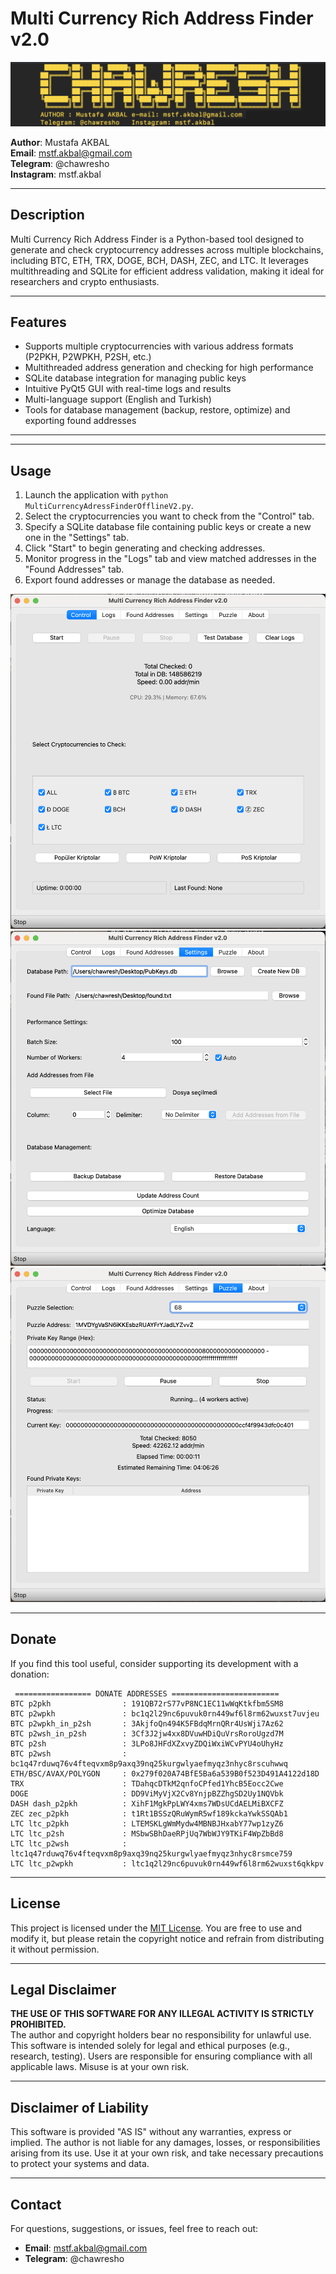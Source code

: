 # Multi Currency Rich Address Finder v2.0

![Uygulama Ekran Görüntüsü](https://github.com/chawresh/Multi-Currency-Rich-Address-Finder-v2.0/blob/5baa205d0ca9a68da0ca8098e27cdc76cb66b0da/3.png)

**Author**: Mustafa AKBAL  
**Email**: mstf.akbal@gmail.com  
**Telegram**: @chawresho  
**Instagram**: mstf.akbal  


---

## Description
Multi Currency Rich Address Finder is a Python-based tool designed to generate and check cryptocurrency addresses across multiple blockchains, including BTC, ETH, TRX, DOGE, BCH, DASH, ZEC, and LTC. It leverages multithreading and SQLite for efficient address validation, making it ideal for researchers and crypto enthusiasts.

---

## Features
- Supports multiple cryptocurrencies with various address formats (P2PKH, P2WPKH, P2SH, etc.)
- Multithreaded address generation and checking for high performance
- SQLite database integration for managing public keys
- Intuitive PyQt5 GUI with real-time logs and results
- Multi-language support (English and Turkish)
- Tools for database management (backup, restore, optimize) and exporting found addresses

---


---

## Usage
1. Launch the application with `python MultiCurrencyAdressFinderOfflineV2.py`.
2. Select the cryptocurrencies you want to check from the "Control" tab.
3. Specify a SQLite database file containing public keys or create a new one in the "Settings" tab.
4. Click "Start" to begin generating and checking addresses.
5. Monitor progress in the "Logs" tab and view matched addresses in the "Found Addresses" tab.
6. Export found addresses or manage the database as needed.

![Uygulama Ekran Görüntüsü](https://github.com/chawresh/Multi-Currency-Rich-Address-Finder-v2.0/blob/512f363d042159917c37cf25161dc08bb7f0b91b/01.png)
![Uygulama Ekran Görüntüsü](https://github.com/chawresh/Multi-Currency-Rich-Address-Finder-v2.0/blob/512f363d042159917c37cf25161dc08bb7f0b91b/02.png)
![Uygulama Ekran Görüntüsü](https://github.com/chawresh/Multi-Currency-Rich-Address-Finder-v2.0/blob/512f363d042159917c37cf25161dc08bb7f0b91b/04.png)

---

## Donate
If you find this tool useful, consider supporting its development with a donation:  

     ================= DONATE ADDRESSES ========================
    BTC p2pkh                : 191QB72rS77vP8NC1EC11wWqKtkfbm5SM8
    BTC p2wpkh               : bc1q2l29nc6puvuk0rn449wf6l8rm62wuxst7uvjeu
    BTC p2wpkh_in_p2sh       : 3AkjfoQn494K5FBdqMrnQRr4UsWji7Az62
    BTC p2wsh_in_p2sh        : 3Cf3J2jw4xx8DVuwHDiQuVrsRoroUgzd7M
    BTC p2sh                 : 3LPo8JHFdXZxvyZDQiWxiWCvPYU4oUhyHz
    BTC p2wsh                : bc1q47rduwq76v4fteqvxm8p9axq39nq25kurgwlyaefmyqz3nhyc8rscuhwwq
    ETH/BSC/AVAX/POLYGON     : 0x279f020A74BfE5Ba6a539B0f523D491A4122d18D
    TRX                      : TDahqcDTkM2qnfoCPfed1YhcB5Eocc2Cwe
    DOGE                     : DD9ViMyVjX2Cv8YnjpBZZhgSD2Uy1NQVbk
    DASH dash_p2pkh          : XihF1MgkPpLWY4xms7WDsUCdAELMiBXCFZ
    ZEC zec_p2pkh            : t1Rt1BSSzQRuWymR5wf189kckaYwkSSQAb1
    LTC ltc_p2pkh            : LTEMSKLgWmMydw4MBNBJHxabY77wp1zyZ6
    LTC ltc_p2sh             : MSbwSBhDaeRPjUq7WbWJY9TKiF4WpZbBd8
    LTC ltc_p2wsh            : ltc1q47rduwq76v4fteqvxm8p9axq39nq25kurgwlyaefmyqz3nhyc8rsmce759
    LTC ltc_p2wpkh           : ltc1q2l29nc6puvuk0rn449wf6l8rm62wuxst6qkkpv



---

## License
This project is licensed under the [MIT License](LICENSE). You are free to use and modify it, but please retain the copyright notice and refrain from distributing it without permission.

---

## Legal Disclaimer
**THE USE OF THIS SOFTWARE FOR ANY ILLEGAL ACTIVITY IS STRICTLY PROHIBITED.**  
The author and copyright holders bear no responsibility for unlawful use. This software is intended solely for legal and ethical purposes (e.g., research, testing). Users are responsible for ensuring compliance with all applicable laws. Misuse is at your own risk.

---

## Disclaimer of Liability
This software is provided "AS IS" without any warranties, express or implied. The author is not liable for any damages, losses, or responsibilities arising from its use. Use it at your own risk, and take necessary precautions to protect your systems and data.

---

## Contact
For questions, suggestions, or issues, feel free to reach out:  
- **Email**: mstf.akbal@gmail.com  
- **Telegram**: @chawresho  




